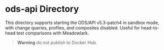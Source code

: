 # ods-api Directory

This directory supports starting the ODS/API v5.3-patch4 in sandbox mode, with
change queries, profiles, and composites disabled. Useful for head-to-head test
comparisons with Meadowlark.

> **Warning** do not publish to Docker Hub.
